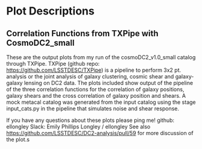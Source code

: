 # Plot Descriptions

## Correlation Functions from TXPipe with CosmoDC2_small

These are the output plots from my run of the cosmoDC2_v1.0_small catalog through TXPipe.  TXPipe (github repo: https://github.com/LSSTDESC/TXPipe) is a pipeline to perform 3x2 pt. analysis or the joint analysis of galaxy clustering, cosmic shear and galaxy-galaxy lensing on DC2 data.  The plots included show output of the pipeline of the three correlation functions for the correlation of galaxy positions, galaxy shears and the cross correlation of galaxy position and shears.  A mock metacal catalog was generated from the input catalog using the stage input_cats.py in the pipeline that simulates noise and shear response. 

If you have any questions about these plots please ping me! 
github: ellongley 
Slack: Emily Phillips Longley / ellongley
See also https://github.com/LSSTDESC/DC2-analysis/pull/59 for more discussion of the plot.s 
